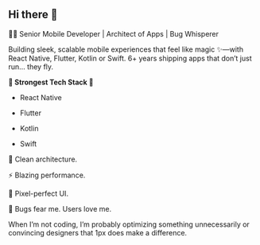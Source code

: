 ## Hi there 👋

👨‍💻 Senior Mobile Developer | Architect of Apps | Bug Whisperer

Building sleek, scalable mobile experiences that feel like magic ✨—with React Native, Flutter, Kotlin or Swift.
6+ years shipping apps that don’t just run… they fly.

 **💪 Strongest Tech Stack 💪**
  - React Native

  - Flutter

  - Kotlin

  - Swift



🔧 Clean architecture.

⚡ Blazing performance.

🎨 Pixel-perfect UI.

🐞 Bugs fear me. Users love me.

When I’m not coding, I’m probably optimizing something unnecessarily or convincing designers that 1px does make a difference.
